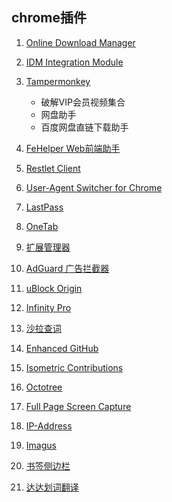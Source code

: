 ## chrome插件

1. [Online Download Manager](https://chrome.google.com/webstore/detail/online-download-manager/opjjpmhoiojifppkkcdabiobhakljdgm)
2. [IDM Integration Module](https://chrome.google.com/webstore/detail/idm-integration-module/ngpampappnmepgilojfohadhhmbhlaek)
3. [Tampermonkey](https://chrome.google.com/webstore/detail/tampermonkey/dhdgffkkebhmkfjojejmpbldmpobfkfo)
   * 破解VIP会员视频集合
   * 网盘助手
   * 百度网盘直链下载助手 

4. [FeHelper Web前端助手](https://chrome.google.com/webstore/detail/fehelper%E5%89%8D%E7%AB%AF%E5%8A%A9%E6%89%8B/pkgccpejnmalmdinmhkkfafefagiiiad)
5. [Restlet Client](https://chrome.google.com/webstore/detail/talend-api-tester-free-ed/aejoelaoggembcahagimdiliamlcdmfm)
6. [User-Agent Switcher for Chrome](https://chrome.google.com/webstore/detail/user-agent-switcher-for-c/djflhoibgkdhkhhcedjiklpkjnoahfmg)
7. [LastPass](https://chrome.google.com/webstore/detail/lastpass-free-password-ma/hdokiejnpimakedhajhdlcegeplioahd)
8. [OneTab](https://chrome.google.com/webstore/detail/onetab/chphlpgkkbolifaimnlloiipkdnihall)
9. [扩展管理器](https://chrome.google.com/webstore/detail/extension-manager/gjldcdngmdknpinoemndlidpcabkggco)
10. [AdGuard 广告拦截器](https://chrome.google.com/webstore/detail/adguard-adblocker/bgnkhhnnamicmpeenaelnjfhikgbkllg)
11. [uBlock Origin](https://chrome.google.com/webstore/detail/ublock-origin/cjpalhdlnbpafiamejdnhcphjbkeiagm)
12. [Infinity Pro](https://chrome.google.com/webstore/detail/infinity-new-tab-pro/nnnkddnnlpamobajfibfdgfnbcnkgngh)
13. [沙拉查词](https://chrome.google.com/webstore/detail/%E6%B2%99%E6%8B%89%E6%9F%A5%E8%AF%8D-%E8%81%9A%E5%90%88%E8%AF%8D%E5%85%B8%E5%88%92%E8%AF%8D%E7%BF%BB%E8%AF%91/cdonnmffkdaoajfknoeeecmchibpmkmg)
14. [Enhanced GitHub](https://chrome.google.com/webstore/detail/enhanced-github/anlikcnbgdeidpacdbdljnabclhahhmd)
15. [Isometric Contributions](https://chrome.google.com/webstore/detail/isometric-contributions/mjoedlfflcchnleknnceiplgaeoegien)
16. [Octotree](https://chrome.google.com/webstore/detail/octotree/bkhaagjahfmjljalopjnoealnfndnagc?utm_source=chrome-ntp-icon)
17. [Full Page Screen Capture](https://chrome.google.com/webstore/detail/full-page-screen-capture/fdpohaocaechififmbbbbbknoalclacl)
18. [IP-Address](https://chrome.google.com/webstore/detail/ip-address/ghlojgpiinfelppegaabbiphgomaidml)
19. [Imagus](https://chrome.google.com/webstore/detail/imagus/immpkjjlgappgfkkfieppnmlhakdmaab)
20. [书签侧边栏](https://chrome.google.com/webstore/detail/bookmark-sidebar/jdbnofccmhefkmjbkkdkfiicjkgofkdh)
21. [达达划词翻译](https://chrome.google.com/webstore/detail/%E8%BE%BE%E8%BE%BE%E5%88%92%E8%AF%8D%E7%BF%BB%E8%AF%91/cajhcjfcodjoalmhjekljnfkgjlkeajl)